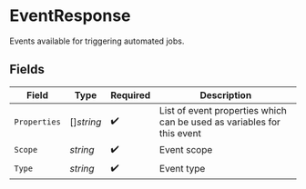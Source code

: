 # EventResponse

Events available for triggering automated jobs.


## Fields

| Field                                                                  | Type                                                                   | Required                                                               | Description                                                            |
| ---------------------------------------------------------------------- | ---------------------------------------------------------------------- | ---------------------------------------------------------------------- | ---------------------------------------------------------------------- |
| `Properties`                                                           | []*string*                                                             | :heavy_check_mark:                                                     | List of event properties which can be used as variables for this event |
| `Scope`                                                                | *string*                                                               | :heavy_check_mark:                                                     | Event scope                                                            |
| `Type`                                                                 | *string*                                                               | :heavy_check_mark:                                                     | Event type                                                             |